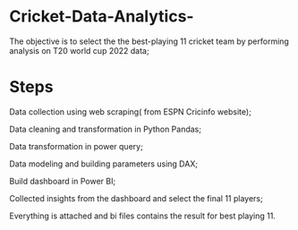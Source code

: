 # Cricket-Data-Analytics-
The objective is to select the the best-playing 11 cricket team by performing analysis on T20 world cup 2022 data;

# Steps

Data collection using web scraping( from ESPN Cricinfo website);

Data cleaning and transformation in Python Pandas;

Data transformation in power query;

Data modeling and building parameters using DAX;

Build dashboard in Power BI;

Collected insights from the dashboard and select the final 11 players;

Everything is attached and bi files contains the result for best playing 11.
